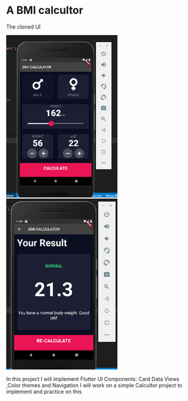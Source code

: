 
# A BMI calcultor 
The cloned UI
<div>
<p float="left">

<img src="https://github.com/WahomeKezia/Assets/blob/main/BMICalcPageOne.png" width="300" />
<img src="https://github.com/WahomeKezia/Assets/blob/main/BMIpageTwo.png" width="300" />
 
</div>
In this project I will implement Flutter UI Components: Card Data Views ,Color themes and Navigation 
I will work on a simple Calcultor project to implement and practice on this 

